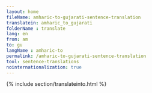 ```yaml
---
layout: home
fileName: amharic-to-gujarati-sentence-translation
translatein: amharic_to_gujarati
folderName : translate
lang: en
from: am
to: gu
langName : amharic-to
permalink: /amharic-to-gujarati-sentence-translation
tool: sentence-translations
nointernationalization: true
---
```

{% include section/translateinto.html %}
